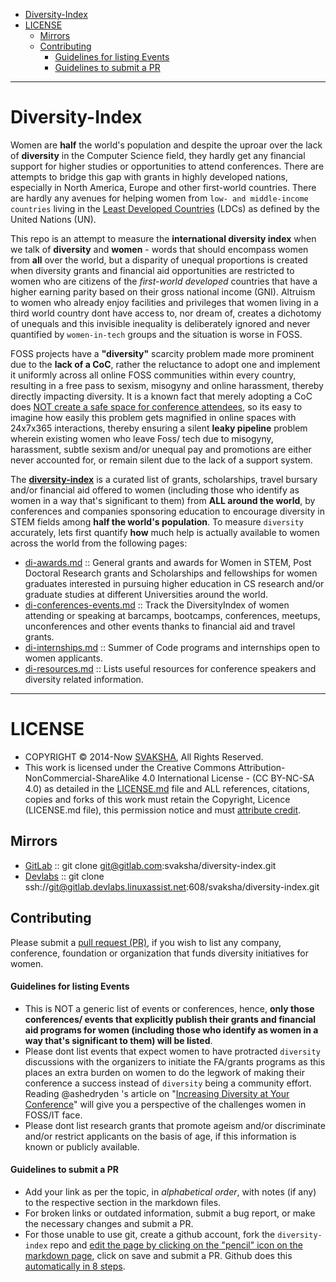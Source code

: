 + [Diversity-Index](#diversity-index)
+ [LICENSE](#license)
   + [Mirrors](#mirrors)
   + [Contributing](#contributing)
        + [Guidelines for listing Events](#guidelines-for-listing-events)
        + [Guidelines to submit a PR](#guidelines-to-submit-a-pr)

----

# Diversity-Index

Women are __half__ the world's population and despite the uproar over the lack of __diversity__ in the Computer Science field, they hardly get any financial support for higher studies or opportunities to attend conferences. There are attempts to bridge this gap with grants in highly developed nations, especially in North America, Europe and other first-world countries. There are hardly any avenues for helping women from `low- and middle-income countries` living in the [Least Developed Countries](https://www.oecd.org/dac/stats/49483614.pdf) (LDCs) as defined by the United Nations (UN).

This repo is an attempt to measure the __international diversity index__ when we talk of __diversity__ and __women__ - words that should encompass women from __all__ over the world, but a disparity of unequal proportions is created when diversity grants and financial aid opportunities are restricted to women who are citizens of the _first-world developed_ countries that have a higher earning parity based on their gross national income (GNI). Altruism to women who already enjoy facilities and privileges that women living in a third world country dont have access to, nor dream of, creates a dichotomy of unequals and this invisible inequality is deliberately ignored and never quantified by `women-in-tech` groups and the situation is worse in FOSS.

FOSS projects have a __"diversity"__ scarcity problem made more prominent due to the __lack of a CoC__, rather the reluctance to adopt one and implement it uniformly across all online FOSS communities within every country, resulting in a free pass to sexism, misogyny and online harassment, thereby directly impacting diversity. It is a known fact that merely adopting a CoC does [NOT create a safe space for conference attendees](https://modelviewculture.com/pieces/a-code-of-conduct-is-not-enough), so its easy to imagine how easily this problem gets magnified in online spaces with 24x7x365 interactions, thereby ensuring a silent __leaky pipeline__ problem wherein existing women who leave Foss/ tech due to misogyny, harassment, subtle sexism and/or unequal pay and promotions are either never accounted for, or remain silent due to the lack of a support system.

The **[diversity-index](http://svaksha.github.io/diversity-index)** is a curated list of grants, scholarships, travel bursary and/or financial aid offered to women (including those who identify as women in a way that's significant to them) from __ALL around the world__, by conferences and companies sponsoring education to encourage diversity in STEM fields among __half the world's population__. To measure `diversity` accurately, lets first quantify __how__ much help is actually available to women across the world from the following pages:

+ [di-awards.md](https://github.com/svaksha/diversity-index/blob/master/di-awards.md) :: General grants and awards for Women in STEM, Post Doctoral Research grants and Scholarships and fellowships for women graduates interested in pursuing higher education in CS research and/or graduate studies at different Universities around the world.
+ [di-conferences-events.md](https://github.com/svaksha/diversity-index/blob/master/di-conferences-events.md) :: Track the DiversityIndex of women attending or speaking at barcamps, bootcamps, conferences, meetups, unconferences and other events thanks to financial aid and travel grants.
+ [di-internships.md](https://github.com/svaksha/diversity-index/blob/master/di-internships.md) :: Summer of Code programs and internships open to women applicants.
+ [di-resources.md](https://github.com/svaksha/diversity-index/blob/master/di-resources.md) :: Lists useful resources for conference speakers and diversity related information.

----

# LICENSE
+ COPYRIGHT © 2014-Now [SVAKSHA](http://svaksha.com/pages/Bio), All Rights Reserved.
+ This work is licensed under the Creative Commons Attribution-NonCommercial-ShareAlike 4.0 International License - (CC BY-NC-SA 4.0) as detailed in the [LICENSE.md](https://github.com/svaksha/diversity-index/blob/master/LICENSE.md) file and ALL references, citations, copies and forks of this work must retain the Copyright, Licence (LICENSE.md file), this permission notice and must [attribute credit](https://en.wikipedia.org/wiki/Creative_Commons_license#Attribution).

## Mirrors
+ [GitLab](https://gitlab.com/svaksha/diversity-index) :: git clone git@gitlab.com:svaksha/diversity-index.git
+ [Devlabs](https://gitlab.devlabs.linuxassist.net/svaksha/diversity-index) :: git clone ssh://git@gitlab.devlabs.linuxassist.net:608/svaksha/diversity-index.git

## Contributing
Please submit a [pull request (PR)](https://github.com/svaksha/diversity-index/pulls), if you wish to list any company, conference, foundation or organization that funds diversity initiatives for women.

#### Guidelines for listing Events
+ This is NOT a generic list of events or conferences, hence, **only those conferences/ events that explicitly publish their grants and financial aid programs for women (including those who identify as women in a way that's significant to them) will be listed**.
+ Please dont list events that expect women to have protracted `diversity` discussions with the organizers to initiate the FA/grants programs as this places an extra burden on women to do the legwork of making their conference a success instead of `diversity` being a community effort. Reading @ashedryden 's article on "[Increasing Diversity at Your Conference](http://www.ashedryden.com/blog/increasing-diversity-at-your-conference)" will give you a perspective of the challenges women in FOSS/IT face.
+ Please dont list research grants that promote ageism and/or discriminate and/or restrict applicants on the basis of age, if this information is known or publicly available.

#### Guidelines to submit a PR
+ Add your link as per the topic, in _alphabetical order_, with notes (if any) to the respective section in the markdown files.
+ For broken links or outdated information, submit a bug report, or make the necessary changes and submit a PR.
+ For those unable to use git, create a github account, fork the `diversity-index` repo and [edit the page by clicking on the "pencil" icon on the markdown page](https://help.github.com/articles/editing-files-in-your-repository), click on save and submit a PR. Github does this [automatically in 8 steps](https://help.github.com/articles/editing-files-in-another-user-s-repository).
